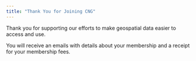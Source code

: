 ```yaml
---
title: "Thank You for Joining CNG"
---
```


Thank you for supporting our efforts to make geospatial data easier to access and use.

You will receive an emails with details about your membership and a receipt for your membership fees.